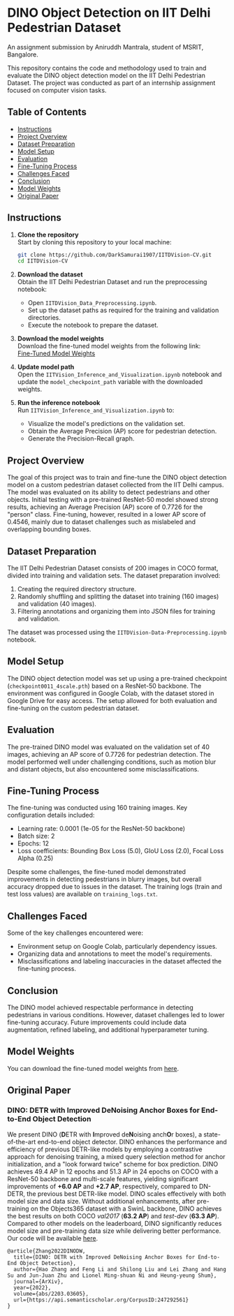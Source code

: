 # DINO Object Detection on IIT Delhi Pedestrian Dataset
An assignment submission by Aniruddh Mantrala, student of MSRIT, Bangalore.

This repository contains the code and methodology used to train and evaluate the DINO object detection model on the IIT Delhi Pedestrian Dataset. The project was conducted as part of an internship assignment focused on computer vision tasks.

## Table of Contents
- [Instructions](#instructions)
- [Project Overview](#project-overview)
- [Dataset Preparation](#dataset-preparation)
- [Model Setup](#model-setup)
- [Evaluation](#evaluation)
- [Fine-Tuning Process](#fine-tuning-process)
- [Challenges Faced](#challenges-faced)
- [Conclusion](#conclusion)
- [Model Weights](#model-weights)
- [Original Paper](#original-paper)

## Instructions

1. **Clone the repository**  
   Start by cloning this repository to your local machine:
   ```bash
   git clone https://github.com/DarkSamurai1907/IITDVision-CV.git
   cd IITDVision-CV
   ```

2. **Download the dataset**  
   Obtain the IIT Delhi Pedestrian Dataset and run the preprocessing notebook:
   - Open `IITDVision_Data_Preprocessing.ipynb`.
   - Set up the dataset paths as required for the training and validation directories.
   - Execute the notebook to prepare the dataset.

3. **Download the model weights**  
   Download the fine-tuned model weights from the following link:  
   [Fine-Tuned Model Weights](https://drive.google.com/file/d/126M-yYpeDdtS6olqdihLukdMcMa-SE04/view?usp=sharing)

4. **Update model path**  
   Open the `IITVision_Inference_and_Visualization.ipynb` notebook and update the `model_checkpoint_path` variable with the downloaded weights.

5. **Run the inference notebook**  
   Run `IITVision_Inference_and_Visualization.ipynb` to:
   - Visualize the model's predictions on the validation set.
   - Obtain the Average Precision (AP) score for pedestrian detection.
   - Generate the Precision-Recall graph.

## Project Overview
The goal of this project was to train and fine-tune the DINO object detection model on a custom pedestrian dataset collected from the IIT Delhi campus. The model was evaluated on its ability to detect pedestrians and other objects. Initial testing with a pre-trained ResNet-50 model showed strong results, achieving an Average Precision (AP) score of 0.7726 for the "person" class. Fine-tuning, however, resulted in a lower AP score of 0.4546, mainly due to dataset challenges such as mislabeled and overlapping bounding boxes.

## Dataset Preparation
The IIT Delhi Pedestrian Dataset consists of 200 images in COCO format, divided into training and validation sets. The dataset preparation involved:
1. Creating the required directory structure.
2. Randomly shuffling and splitting the dataset into training (160 images) and validation (40 images).
3. Filtering annotations and organizing them into JSON files for training and validation.

The dataset was processed using the `IITDVision-Data-Preprocessing.ipynb` notebook.

## Model Setup
The DINO object detection model was set up using a pre-trained checkpoint (`checkpoint0011_4scale.pth`) based on a ResNet-50 backbone. The environment was configured in Google Colab, with the dataset stored in Google Drive for easy access. The setup allowed for both evaluation and fine-tuning on the custom pedestrian dataset.

## Evaluation
The pre-trained DINO model was evaluated on the validation set of 40 images, achieving an AP score of 0.7726 for pedestrian detection. The model performed well under challenging conditions, such as motion blur and distant objects, but also encountered some misclassifications.

## Fine-Tuning Process
The fine-tuning was conducted using 160 training images. Key configuration details included:
- Learning rate: 0.0001 (1e-05 for the ResNet-50 backbone)
- Batch size: 2
- Epochs: 12
- Loss coefficients: Bounding Box Loss (5.0), GIoU Loss (2.0), Focal Loss Alpha (0.25)

Despite some challenges, the fine-tuned model demonstrated improvements in detecting pedestrians in blurry images, but overall accuracy dropped due to issues in the dataset.
The training logs (train and test loss values) are available on `training_logs.txt`.

## Challenges Faced
Some of the key challenges encountered were:
- Environment setup on Google Colab, particularly dependency issues.
- Organizing data and annotations to meet the model's requirements.
- Misclassifications and labeling inaccuracies in the dataset affected the fine-tuning process.

## Conclusion
The DINO model achieved respectable performance in detecting pedestrians in various conditions. However, dataset challenges led to lower fine-tuning accuracy. Future improvements could include data augmentation, refined labeling, and additional hyperparameter tuning.

## Model Weights
You can download the fine-tuned model weights from [here](https://drive.google.com/file/d/126M-yYpeDdtS6olqdihLukdMcMa-SE04/view?usp=sharing).

## Original Paper

### DINO: DETR with Improved DeNoising Anchor Boxes for End-to-End Object Detection

We present DINO (**D**ETR with **I**mproved de**N**oising anch**O**r boxes), a state-of-the-art end-to-end object detector. DINO enhances the performance and efficiency of previous DETR-like models by employing a contrastive approach for denoising training, a mixed query selection method for anchor initialization, and a "look forward twice" scheme for box prediction. DINO achieves 49.4 AP in 12 epochs and 51.3 AP in 24 epochs on COCO with a ResNet-50 backbone and multi-scale features, yielding significant improvements of **+6.0 AP** and **+2.7 AP**, respectively, compared to DN-DETR, the previous best DETR-like model. DINO scales effectively with both model size and data size. Without additional enhancements, after pre-training on the Objects365 dataset with a SwinL backbone, DINO achieves the best results on both COCO _val2017_ (**63.2 AP**) and _test-dev_ (**63.3 AP**). Compared to other models on the leaderboard, DINO significantly reduces model size and pre-training data size while delivering better performance. Our code will be available [here](https://github.com/IDEACVR/DINO).

```
@article{Zhang2022DINODW,
  title={DINO: DETR with Improved DeNoising Anchor Boxes for End-to-End Object Detection},
  author={Hao Zhang and Feng Li and Shilong Liu and Lei Zhang and Hang Su and Jun-Juan Zhu and Lionel Ming-shuan Ni and Heung-yeung Shum},
  journal={ArXiv},
  year={2022},
  volume={abs/2203.03605},
  url={https://api.semanticscholar.org/CorpusID:247292561}
}
```
